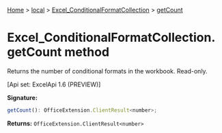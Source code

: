 [Home](./index) &gt; [local](local.md) &gt; [Excel\_ConditionalFormatCollection](local.excel_conditionalformatcollection.md) &gt; [getCount](local.excel_conditionalformatcollection.getcount.md)

# Excel\_ConditionalFormatCollection.getCount method

Returns the number of conditional formats in the workbook. Read-only. 

 \[Api set: ExcelApi 1.6 (PREVIEW)\]

**Signature:**
```javascript
getCount(): OfficeExtension.ClientResult<number>;
```
**Returns:** `OfficeExtension.ClientResult<number>`

